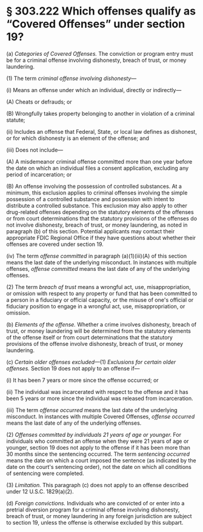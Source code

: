# § 303.222   Which offenses qualify as “Covered Offenses” under section 19?

(a) *Categories of Covered Offenses.* The conviction or program entry must be for a criminal offense involving dishonesty, breach of trust, or money laundering.


(1) The term *criminal offense involving dishonesty*—


(i) Means an offense under which an individual, directly or indirectly—


(A) Cheats or defrauds; or


(B) Wrongfully takes property belonging to another in violation of a criminal statute;


(ii) Includes an offense that Federal, State, or local law defines as dishonest, or for which dishonesty is an element of the offense; and


(iii) Does not include—


(A) A misdemeanor criminal offense committed more than one year before the date on which an individual files a consent application, excluding any period of incarceration; or


(B) An offense involving the possession of controlled substances. At a minimum, this exclusion applies to criminal offenses involving the simple possession of a controlled substance and possession with intent to distribute a controlled substance. This exclusion may also apply to other drug-related offenses depending on the statutory elements of the offenses or from court determinations that the statutory provisions of the offenses do not involve dishonesty, breach of trust, or money laundering, as noted in paragraph (b) of this section. Potential applicants may contact their appropriate FDIC Regional Office if they have questions about whether their offenses are covered under section 19.


(iv) The term *offense committed* in paragraph (a)(1)(iii)(A) of this section means the last date of the underlying misconduct. In instances with multiple offenses, *offense committed* means the last date of any of the underlying offenses.


(2) The term *breach of trust* means a wrongful act, use, misappropriation, or omission with respect to any property or fund that has been committed to a person in a fiduciary or official capacity, or the misuse of one's official or fiduciary position to engage in a wrongful act, use, misappropriation, or omission.


(b) *Elements of the offense.* Whether a crime involves dishonesty, breach of trust, or money laundering will be determined from the statutory elements of the offense itself or from court determinations that the statutory provisions of the offense involve dishonesty, breach of trust, or money laundering.


(c) *Certain older offenses excluded*—(1) *Exclusions for certain older offenses.* Section 19 does not apply to an offense if—


(i) It has been 7 years or more since the offense occurred; or


(ii) The individual was incarcerated with respect to the offense and it has been 5 years or more since the individual was released from incarceration.


(iii) The term *offense occurred* means the last date of the underlying misconduct. In instances with multiple Covered Offenses, *offense occurred* means the last date of any of the underlying offenses.


(2) *Offenses committed by individuals 21 years of age or younger.* For individuals who committed an offense when they were 21 years of age or younger, section 19 does not apply to the offense if it has been more than 30 months since the sentencing occurred. The term *sentencing occurred* means the date on which a court imposed the sentence (as indicated by the date on the court's sentencing order), not the date on which all conditions of sentencing were completed.


(3) *Limitation.* This paragraph (c) does not apply to an offense described under 12 U.S.C. 1829(a)(2).


(d) *Foreign convictions.* Individuals who are convicted of or enter into a pretrial diversion program for a criminal offense involving dishonesty, breach of trust, or money laundering in any foreign jurisdiction are subject to section 19, unless the offense is otherwise excluded by this subpart.






